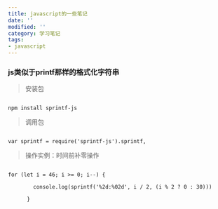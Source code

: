 ```yaml
---
title: javascript的一些笔记
date: ''
modified: ''
category: 学习笔记
tags:
- javascript
---
```


### js类似于printf那样的格式化字符串
> 安装包
```
npm install sprintf-js
```
> 调用包
```
var sprintf = require('sprintf-js').sprintf,
```

> 操作实例：时间前补零操作
```
for (let i = 46; i >= 0; i--) {
        console.log(sprintf('%2d:%02d', i / 2, (i % 2 ? 0 : 30)))
      }
```
